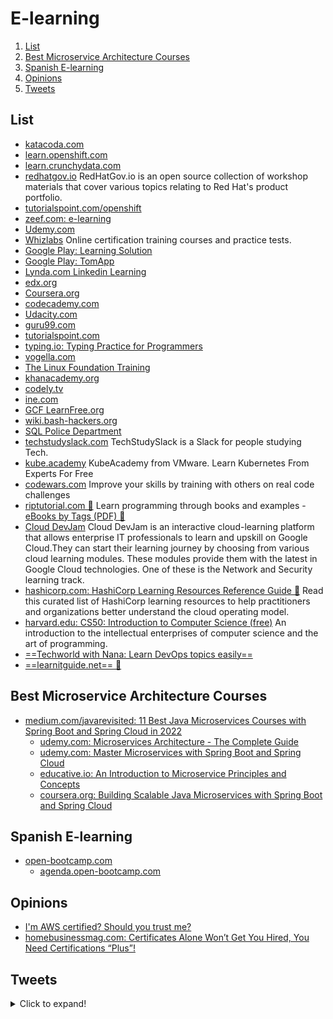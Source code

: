 # E-learning

1. [List](#list)
2. [Best Microservice Architecture Courses](#best-microservice-architecture-courses)
3. [Spanish E-learning](#spanish-e-learning)
4. [Opinions](#opinions)
5. [Tweets](#tweets)

## List

- [katacoda.com](https://www.katacoda.com/)
- [learn.openshift.com](https://learn.openshift.com/)
- [learn.crunchydata.com](https://learn.crunchydata.com/)
- [redhatgov.io](http://redhatgov.io) RedHatGov.io is an open source collection of workshop materials that cover various topics relating to Red Hat's product portfolio.
- [tutorialspoint.com/openshift](https://www.tutorialspoint.com/openshift/)
- [zeef.com: e-learning](https://e-learning.zeef.com/tracy.parish)
- [Udemy.com](https://www.udemy.com/)
- [Whizlabs](https://www.whizlabs.com/) Online certification training courses and practice tests.
- [Google Play: Learning Solution](https://play.google.com/store/apps/developer?id=Learning+Solution)
- [Google Play: TomApp](https://play.google.com/store/apps/developer?id=TomApp)
- [Lynda.com Linkedin Learning](https://www.lynda.com/)
- [edx.org](https://www.edx.org/)
- [Coursera.org](https://www.coursera.org)
- [codecademy.com](https://www.codecademy.com/)
- [Udacity.com](https://eu.udacity.com/)
- [guru99.com](https://www.guru99.com/)
- [tutorialspoint.com](http://www.tutorialspoint.com/)
- [typing.io: Typing Practice for Programmers](https://typing.io/)
- [vogella.com](http://www.vogella.com/tutorials/)
- [The Linux Foundation Training](https://training.linuxfoundation.org/resources/)
- [khanacademy.org](https://www.khanacademy.org/)
- [codely.tv](https://codely.tv/)
- [ine.com](https://ine.com/)
- [GCF LearnFree.org](https://edu.gcfglobal.org/en/)
- [wiki.bash-hackers.org](https://wiki.bash-hackers.org/)
- [SQL Police Department](https://sqlpd.com/)
- [techstudyslack.com](https://techstudyslack.com/) TechStudySlack is a Slack for people studying Tech.
- [kube.academy](https://kube.academy/) KubeAcademy from VMware. Learn Kubernetes From Experts For Free
- [codewars.com](https://www.codewars.com) Improve your skills by training with others on real code challenges
- [riptutorial.com 🌟](https://riptutorial.com/) Learn programming through books and examples - [eBooks by Tags (PDF) 🌟](https://riptutorial.com/ebook)
- [Cloud DevJam](https://www.techgig.com/googlecloud) Cloud DevJam is an interactive cloud-learning platform that allows enterprise IT professionals to learn and upskill on Google Cloud.​They can start their learning journey by choosing from various cloud learning modules. These modules provide them with the latest in Google Cloud technologies. One of these is the Network and Security learning track.
- [hashicorp.com: HashiCorp Learning Resources Reference Guide 🌟](https://www.hashicorp.com/blog/hashicorp-learning-resources-reference-guide) Read this curated list of HashiCorp learning resources to help practitioners and organizations better understand the cloud operating model.
- [harvard.edu: CS50: Introduction to Computer Science (free)](https://pll.harvard.edu/course/cs50-introduction-computer-science) An introduction to the intellectual enterprises of computer science and the art of programming.
- [==Techworld with Nana: Learn DevOps topics easily==](https://www.techworld-with-nana.com)
- [==learnitguide.net== 🌟](https://www.learnitguide.net)

## Best Microservice Architecture Courses

- [medium.com/javarevisited: 11 Best Java Microservices Courses with Spring Boot and Spring Cloud in 2022](https://medium.com/javarevisited/10-best-java-microservices-courses-with-spring-boot-and-spring-cloud-6d04556bdfed)
    - [udemy.com: Microservices Architecture - The Complete Guide](https://www.udemy.com/course/microservices-architecture-the-complete-guide/)
    - [udemy.com: Master Microservices with Spring Boot and Spring Cloud](https://www.udemy.com/course/microservices-with-spring-boot-and-spring-cloud/)
    - [educative.io: An Introduction to Microservice Principles and Concepts](https://www.educative.io/courses/introduction-microservice-principles-concepts)
    - [coursera.org: Building Scalable Java Microservices with Spring Boot and Spring Cloud](https://www.coursera.org/learn/google-cloud-java-spring)

## Spanish E-learning

- [open-bootcamp.com](http://open-bootcamp.com)
    - [agenda.open-bootcamp.com](https://agenda.open-bootcamp.com)

## Opinions

- [I'm AWS certified? Should you trust me?](https://code.joejag.com/2021/i-am-aws-certified-should-you-trust-me.html)
- [homebusinessmag.com: Certificates Alone Won’t Get You Hired, You Need Certifications “Plus”!](https://homebusinessmag.com/businesses/success-tips/certificates-alone-wont-get-hired-need-certifications-plus/)

## Tweets

<details>
  <summary>Click to expand!</summary>

<center>
<blockquote class="twitter-tweet"><p lang="en" dir="ltr">A cloud certificate is no job guarantee but comes with very cool perks:<br><br>- more job opportunities <br>- potential salary increase <br>- stand out from others<br>- prove knowledge<br>- demonstrate expertise<br>- stay relevant<br>- invest in yourself<br><br>And it’s actually fun to get certified! ⭐</p>&mdash; Simon (@simonholdorf) <a href="https://twitter.com/simonholdorf/status/1630090874376843264?ref_src=twsrc%5Etfw">February 27, 2023</a></blockquote> <script async src="https://platform.twitter.com/widgets.js" charset="utf-8"></script>
</center>
</details>